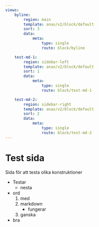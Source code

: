 ```yaml
---
views:
    byline:
        region: main
        template: anax/v2/block/default
        sort: 3
        data:
            meta:
                type: single
                route: block/byline

    test-md-1:
        region: sidebar-left
        template: anax/v2/block/default
        sort: 1
        data:
            meta:
                type: single
                route: block/test-md-1

    test-md-2:
        region: sidebar-right
        template: anax/v2/block/default
        sort: 2
        data:
            meta:
                type: single
                route: block/test-md-2
---
```


Test sida
=========================

Sida för att testa olika konstruktioner


*   Testar
    * nesta
*   ord
    1.  med
    2.  markdown
        * fungerar
    3. ganska
*   bra
